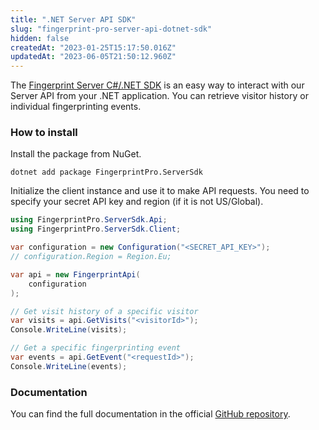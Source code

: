 ```yaml
---
title: ".NET Server API SDK"
slug: "fingerprint-pro-server-api-dotnet-sdk"
hidden: false
createdAt: "2023-01-25T15:17:50.016Z"
updatedAt: "2023-06-05T21:50:12.960Z"
---
```

The [Fingerprint Server C#/.NET SDK](https://github.com/fingerprintjs/fingerprint-pro-server-api-dotnet-sdk/) is an easy way to interact with our Server API from your .NET application. You can retrieve visitor history or individual fingerprinting events.

### How to install

Install the package from NuGet.

```shell shell
dotnet add package FingerprintPro.ServerSdk
```

Initialize the client instance and use it to make API requests. You need to specify your secret API key and region (if it is not US/Global).

```csharp
using FingerprintPro.ServerSdk.Api;
using FingerprintPro.ServerSdk.Client;

var configuration = new Configuration("<SECRET_API_KEY>");
// configuration.Region = Region.Eu;

var api = new FingerprintApi(
    configuration
);

// Get visit history of a specific visitor
var visits = api.GetVisits("<visitorId>");
Console.WriteLine(visits);

// Get a specific fingerprinting event
var events = api.GetEvent("<requestId>");
Console.WriteLine(events);
```

### Documentation

You can find the full documentation in the official [GitHub repository](https://github.com/fingerprintjs/fingerprint-pro-server-api-dotnet-sdk/).
